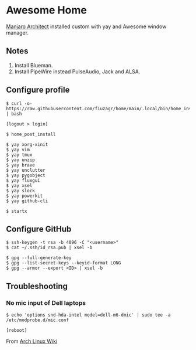 # Awesome Home

[Manjaro Architect](https://manjaro.org/downloads/official/architect/)
installed custom with yay and Awesome window manager.

## Notes

1. Install Blueman.
1. Install PipeWire instead PulseAudio, Jack and ALSA.


## Configure profile

```shell
$ curl -o- https://raw.githubusercontent.com/fiuzagr/home/main/.local/bin/home_install | bash

[logout > login]

$ home_post_install

$ yay xorg-xinit
$ yay vim
$ yay tmux
$ yay unzip
$ yay brave
$ yay unclutter
$ yay pygobject
$ yay fluxgui
$ yay xsel
$ yay slock
$ yay powerkit
$ yay github-cli

$ startx
```

## Configure GitHub

```shell
$ ssh-keygen -t rsa -b 4096 -C "<username>"
$ cat ~/.ssh/id_rsa.pub | xsel -b

$ gpg --full-generate-key
$ gpg --list-secret-keys --keyid-format LONG
$ gpg --armor --export <ID> | xsel -b
```

## Troubleshooting

### No mic input of Dell laptops

```shell
$ echo 'options snd-hda-intel model=dell-m6-dmic' | sudo tee -a /etc/modprobe.d/mic.conf

[reboot]
```

From [Arch Linux Wiki](https://wiki.archlinux.org/index.php/Advanced_Linux_Sound_Architecture/Troubleshooting#No_microphone_input)
